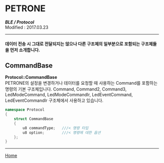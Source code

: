 # PETRONE
***BLE / Protocol***<br>
Modified : 2017.03.23

---

#### 데이터 전송 시 그대로 전달되지는 않으나 다른 구조체의 일부분으로 포함되는 구조체들을 먼저 소개합니다.


**CommandBase**
-----------------
**Protocol::CommandBase**<br>
PETRONE의 설정을 변경하거나 데이터를 요청할 때 사용하는 Command를 포함하는 명령의 기본 구조체입니다. Command, Command2, Command3, LedModeCommand, LedModeCommandIr, LedEventCommand, LedEventCommandIr 구조체에서 사용하고 있습니다.
```cpp
namespace Protocol
{
    struct CommandBase
    {
        u8 commandType;   ///< 명령 타입
        u8 option;        ///< 명령에 대한 옵션
    };
}
```


---
[Home](README.md)

